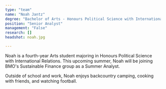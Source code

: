 ```yaml
---
type: "team"
name: "Noah Jantz"
degree: "Bachelor of Arts - Honours Political Science with International Relations | Year 4"
position: "Senior Analyst"
management: "False"
research: []
headshot: noah.jpg

---
```


Noah is a fourth-year Arts student majoring in Honours Political Science with International Relations. This upcoming summer, Noah will be joining BMO's Sustainable Finance group as a Summer Analyst. 

Outside of school and work, Noah enjoys backcountry camping, cooking with friends, and watching football.